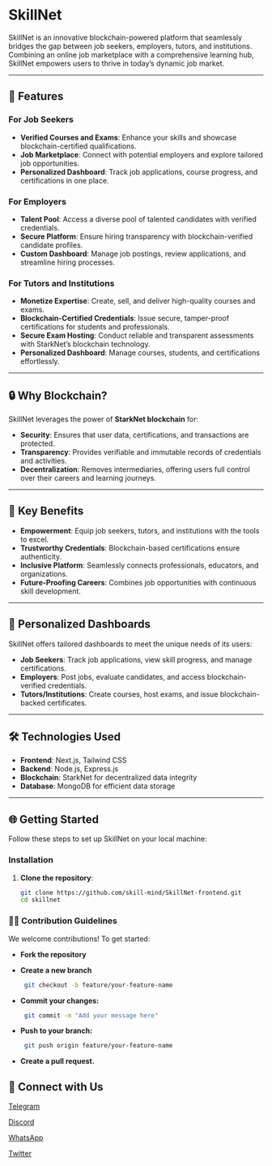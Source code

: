 # SkillNet

SkillNet is an innovative blockchain-powered platform that seamlessly bridges the gap between job seekers, employers, tutors, and institutions. Combining an online job marketplace with a comprehensive learning hub, SkillNet empowers users to thrive in today’s dynamic job market.

---

## 🌟 Features

### **For Job Seekers**
- **Verified Courses and Exams**: Enhance your skills and showcase blockchain-certified qualifications.
- **Job Marketplace**: Connect with potential employers and explore tailored job opportunities.
- **Personalized Dashboard**: Track job applications, course progress, and certifications in one place.

### **For Employers**
- **Talent Pool**: Access a diverse pool of talented candidates with verified credentials.
- **Secure Platform**: Ensure hiring transparency with blockchain-verified candidate profiles.
- **Custom Dashboard**: Manage job postings, review applications, and streamline hiring processes.

### **For Tutors and Institutions**
- **Monetize Expertise**: Create, sell, and deliver high-quality courses and exams.
- **Blockchain-Certified Credentials**: Issue secure, tamper-proof certifications for students and professionals.
- **Secure Exam Hosting**: Conduct reliable and transparent assessments with StarkNet’s blockchain technology.
- **Personalized Dashboard**: Manage courses, students, and certifications effortlessly.

---

## 🔒 Why Blockchain? 

SkillNet leverages the power of **StarkNet blockchain** for:
- **Security**: Ensures that user data, certifications, and transactions are protected.
- **Transparency**: Provides verifiable and immutable records of credentials and activities.
- **Decentralization**: Removes intermediaries, offering users full control over their careers and learning journeys.

---

## 🚀 Key Benefits

- **Empowerment**: Equip job seekers, tutors, and institutions with the tools to excel.
- **Trustworthy Credentials**: Blockchain-based certifications ensure authenticity.
- **Inclusive Platform**: Seamlessly connects professionals, educators, and organizations.
- **Future-Proofing Careers**: Combines job opportunities with continuous skill development.

---

## 🎯 Personalized Dashboards

SkillNet offers tailored dashboards to meet the unique needs of its users:
- **Job Seekers**: Track job applications, view skill progress, and manage certifications.
- **Employers**: Post jobs, evaluate candidates, and access blockchain-verified credentials.
- **Tutors/Institutions**: Create courses, host exams, and issue blockchain-backed certificates.

---

## 🛠️ Technologies Used

- **Frontend**: Next.js, Tailwind CSS
- **Backend**: Node.js, Express.js
- **Blockchain**: StarkNet for decentralized data integrity
- **Database**: MongoDB for efficient data storage


---

## 🌐 Getting Started

Follow these steps to set up SkillNet on your local machine:



### Installation

1. **Clone the repository**:
   ```bash
   git clone https://github.com/skill-mind/SkillNet-frontend.git
   cd skillnet

###  🧑‍💻 Contribution Guidelines
We welcome contributions! To get started:

- **Fork the repository**
- **Create a new branch**

  ```bash
   git checkout -b feature/your-feature-name
  ```

 - **Commit your changes:**
   ```bash
    git commit -m "Add your message here"
   ```

- **Push to your branch:**
  ```bash
   git push origin feature/your-feature-name
  ```

- **Create a pull request.**

## 🤝 Connect with Us

[Telegram](https://t.me/+wkTCPZzVyGU5ZDFk")

[Discord](https://discord.gg/kP5FkkQs")

[WhatsApp](https://chat.whatsapp.com/JDNY8iGHyRtE9fsIYVdKvL")

[Twitter](https://x.com/projectSkillNet")